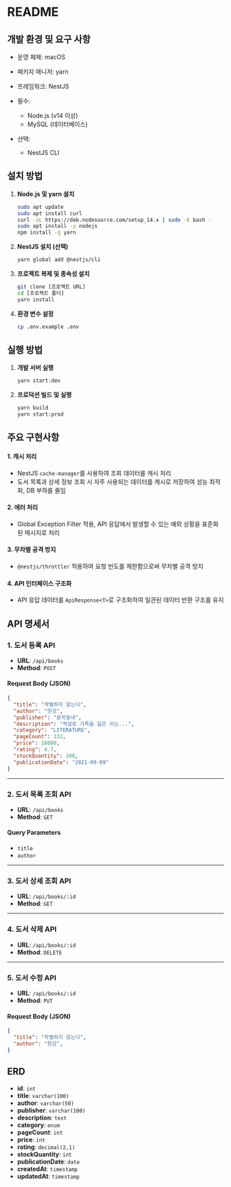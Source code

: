 # README

## 개발 환경 및 요구 사항

- 운영 체제: macOS
- 패키지 매니저: yarn
- 프레임워크: NestJS

- 필수:
  - Node.js (v14 이상)
  - MySQL (데이터베이스)
- 선택:
  - NestJS CLI 

## 설치 방법

1. **Node.js 및 yarn 설치**
   ```bash
   sudo apt update
   sudo apt install curl
   curl -sL https://deb.nodesource.com/setup_14.x | sudo -E bash -
   sudo apt install -y nodejs
   npm install -g yarn
   ```

2. **NestJS 설치 (선택)**
   ```bash
   yarn global add @nestjs/cli
   ```

3. **프로젝트 복제 및 종속성 설치**
   ```bash
   git clone [프로젝트 URL]
   cd [프로젝트 폴더]
   yarn install
   ```

4. **환경 변수 설정**
   ```bash
   cp .env.example .env
   ```

## 실행 방법

1. **개발 서버 실행**
   ```bash
   yarn start:dev
   ```

2. **프로덕션 빌드 및 실행**
   ```bash
   yarn build
   yarn start:prod
   ```


## 주요 구현사항

#### 1. **캐시 처리**
   - NestJS `cache-manager`를 사용하여 조회 데이터를 캐시 처리
   - 도서 목록과 상세 정보 조회 시 자주 사용되는 데이터를 캐시로 저장하여 성능 최적화, DB 부하를 줄임

#### 2. **에러 처리**
   - Global Exception Filter 적용, API 응답에서 발생할 수 있는 예외 상황을 표준화된 메시지로 처리

#### 3. **무차별 공격 방지**
   - `@nestjs/throttler` 적용하여 요청 빈도를 제한함으로써 무차별 공격 방지

#### 4. **API 인터페이스 구조화**
   - API 응답 데이터를 `ApiResponse<T>`로 구조화하여 일관된 데이터 반환 구조를 유지

## API 명세서

### 1. 도서 등록 API

- **URL**: `/api/books`
- **Method**: `POST`

#### Request Body (JSON)

```json
{
  "title": "작별하지 않는다",
  "author": "한강",
  "publisher": "문학동네",
  "description": "학살로 가족을 잃은 이는...",
  "category": "LITERATURE",
  "pageCount": 332,
  "price": 16800,
  "rating": 4.7,
  "stockQuantity": 100,
  "publicationDate": "2021-09-09"
}
```

---

### 2. 도서 목록 조회 API

- **URL**: `/api/books`
- **Method**: `GET`

#### Query Parameters

- `title`
- `author`

---

### 3. 도서 상세 조회 API

- **URL**: `/api/books/:id`
- **Method**: `GET`

---

### 4. 도서 삭제 API

- **URL**: `/api/books/:id`
- **Method**: `DELETE`

---

### 5. 도서 수정 API

- **URL**: `/api/books/:id`
- **Method**: `PUT`

#### Request Body (JSON)

```json
{
  "title": "작별하지 않는다",
  "author": "한강",
}
```

## ERD

- **id**: `int`
- **title**: `varchar(100)`
- **author**: `varchar(50)`
- **publisher**: `varchar(100)`
- **description**: `text`
- **category**: `enum`
- **pageCount**: `int`
- **price**: `int`
- **rating**: `decimal(2,1)`
- **stockQuantity**: `int`
- **publicationDate**: `date`
- **createdAt**: `timestamp`
- **updatedAt**: `timestamp`
